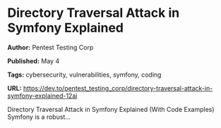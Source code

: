 # Directory Traversal Attack in Symfony Explained

**Author:** Pentest Testing Corp

**Published:** May 4

**Tags:** cybersecurity, vulnerabilities, symfony, coding

**URL:** https://dev.to/pentest_testing_corp/directory-traversal-attack-in-symfony-explained-12ai

Directory Traversal Attack in Symfony Explained (With Code Examples)   Symfony is a robust...